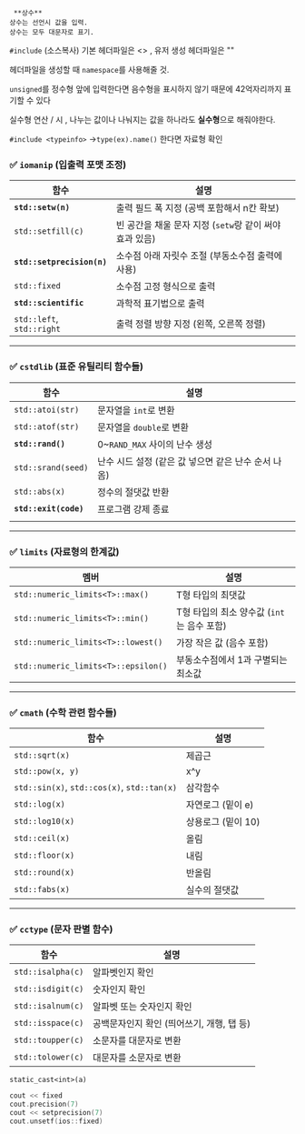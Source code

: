      **상수**
	상수는 선언시 값을 입력.
	상수는 모두 대문자로 표기.

`#include` (소스복사)
	기본 헤더파일은 <> , 유저 생성 헤더파일은 ""

헤더파일을 생성할 때 `namespace`를 사용해줄 것.

`unsigned`를 정수형 앞에 입력한다면 음수형을 표시하지 않기 때문에 42억자리까지 표기할 수 있다

실수형 연산 / 시 , 나누는 값이나 나눠지는 값을 하나라도 **실수형**으로 해줘야한다.

`#include <typeinfo>` ->`type(ex).name()` 한다면 자료형 확인
### ✅ `iomanip` (입출력 포맷 조정)

| 함수                         | 설명                                   |
| -------------------------- | ------------------------------------ |
| **`std::setw(n)`**         | 출력 필드 폭 지정 (공백 포함해서 n칸 확보)           |
| `std::setfill(c)`          | 빈 공간을 채울 문자 지정 (`setw`랑 같이 써야 효과 있음) |
| **`std::setprecision(n)`** | 소수점 아래 자릿수 조절 (부동소수점 출력에 사용)         |
| `std::fixed`               | 소수점 고정 형식으로 출력                       |
| **`std::scientific`**      | 과학적 표기법으로 출력                         |
| `std::left`, `std::right`  | 출력 정렬 방향 지정 (왼쪽, 오른쪽 정렬)             |

---

### ✅ `cstdlib` (표준 유틸리티 함수들)

| 함수                    | 설명                              |
| --------------------- | ------------------------------- |
| `std::atoi(str)`      | 문자열을 `int`로 변환                  |
| `std::atof(str)`      | 문자열을 `double`로 변환               |
| **`std::rand()`**     | 0~`RAND_MAX` 사이의 난수 생성          |
| `std::srand(seed)`    | 난수 시드 설정 (같은 값 넣으면 같은 난수 순서 나옴) |
| `std::abs(x)`         | 정수의 절댓값 반환                      |
| **`std::exit(code)`** | 프로그램 강제 종료                      |
|                       |                                 |

---

### ✅ `limits` (자료형의 한계값)

| 멤버                                  | 설명                           |
| ----------------------------------- | ---------------------------- |
| `std::numeric_limits<T>::max()`     | T형 타입의 최댓값                   |
| `std::numeric_limits<T>::min()`     | T형 타입의 최소 양수값 (`int`는 음수 포함) |
| `std::numeric_limits<T>::lowest()`  | 가장 작은 값 (음수 포함)              |
| `std::numeric_limits<T>::epsilon()` | 부동소수점에서 1과 구별되는 최소값          |

---

### ✅ `cmath` (수학 관련 함수들)

| 함수                                          | 설명           |
| ------------------------------------------- | ------------ |
| `std::sqrt(x)`                              | 제곱근          |
| `std::pow(x, y)`                            | x^y          |
| `std::sin(x)`, `std::cos(x)`, `std::tan(x)` | 삼각함수         |
| `std::log(x)`                               | 자연로그 (밑이 e)  |
| `std::log10(x)`                             | 상용로그 (밑이 10) |
| `std::ceil(x)`                              | 올림           |
| `std::floor(x)`                             | 내림           |
| `std::round(x)`                             | 반올림          |
| `std::fabs(x)`                              | 실수의 절댓값      |

---

### ✅ `cctype` (문자 판별 함수)

| 함수                | 설명                        |
| ----------------- | ------------------------- |
| `std::isalpha(c)` | 알파벳인지 확인                  |
| `std::isdigit(c)` | 숫자인지 확인                   |
| `std::isalnum(c)` | 알파벳 또는 숫자인지 확인            |
| `std::isspace(c)` | 공백문자인지 확인 (띄어쓰기, 개행, 탭 등) |
| `std::toupper(c)` | 소문자를 대문자로 변환              |
| `std::tolower(c)` | 대문자를 소문자로 변환              |
`static_cast<int>(a)`
```cpp
cout << fixed
cout.precision(7)
cout << setprecision(7)
cout.unsetf(ios::fixed)
```



